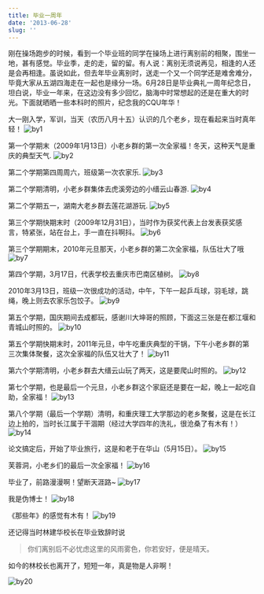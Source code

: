 ```yaml
---
title: 毕业一周年
date: '2013-06-28'
slug: ''
---
```


刚在操场跑步的时候，看到一个毕业班的同学在操场上进行离别前的相聚，围坐一地，甚有感觉。毕业季，走的走，留的留。有人说：离别无须说再见，相逢的人还是会再相逢。虽说如此，但去年毕业离别时，送走一个又一个同学还是难舍难分，毕竟大家从五湖四海走在一起也是缘分一场。6月28日是毕业典礼一周年纪念日，坦白说，毕业一年来，在这边没有多少回忆，脑海中时常想起的还是在重大的时光。下面就晒晒一些本科时的照片，纪念我的CQU年华！
    
大一刚入学，军训，当天（农历八月十五）认识的几个老乡，现在看起来当时真年轻！ 
![by1](https://github.com/Zhiqiangcao/Images_website/raw/master/img/byj/by1.jpeg)

第一个学期末（2009年1月13日）小老乡群的第一次全家福！冬天，这种天气是重庆的典型天气.
![by2](https://github.com/Zhiqiangcao/Images_website/raw/master/img/byj/by2.jpeg)


第二个学期第四周周六，班级第一次农家乐.
![by3](https://github.com/Zhiqiangcao/Images_website/raw/master/img/byj/by3.jpeg)


第二个学期清明，小老乡群集体去虎溪旁边的小缙云山春游.
![by4](https://github.com/Zhiqiangcao/Images_website/raw/master/img/byj/by4.jpeg)

第二个学期五一，湖南大老乡群去莲花湖游玩.
![by5](https://github.com/Zhiqiangcao/Images_website/raw/master/img/byj/by5.jpeg)


第三个学期快期末时（2009年12月31日），当时作为获奖代表上台发表获奖感言，特紧张，站在台上，手一直在抖啊抖。
![by6](https://github.com/Zhiqiangcao/Images_website/raw/master/img/byj/by6.jpeg)

第三个学期期末，2010年元旦那天，小老乡群的第二次全家福，队伍壮大了哦
![by7](https://github.com/Zhiqiangcao/Images_website/raw/master/img/byj/by7.jpeg)

第四个学期，3月17日，代表学校去重庆市巴南区植树。
![by8](https://github.com/Zhiqiangcao/Images_website/raw/master/img/byj/by8.jpeg)

2010年3月13日，班级一次很成功的活动，中午，下午一起乒乓球，羽毛球，跳绳，晚上则去农家乐包饺子。
![by9](https://github.com/Zhiqiangcao/Images_website/raw/master/img/byj/by9.jpeg)

第五个学期，国庆期间去成都玩，感谢川大坤哥的照顾，下面这三张是在都江堰和青城山时照的。
![by10](https://github.com/Zhiqiangcao/Images_website/raw/master/img/byj/by10.jpeg)

第五个学期快期末时，2011年元旦，中午吃重庆典型的干锅，下午小老乡群的第三次集体聚餐，这次全家福的队伍又壮大了！
![by11](https://github.com/Zhiqiangcao/Images_website/raw/master/img/byj/by11.jpeg)

第六个学期清明，小老乡群去大缙云山玩了两天，这是要爬山时照的。
![by12](https://github.com/Zhiqiangcao/Images_website/raw/master/img/byj/by12.jpeg)

第七个学期，也是最后一个元旦，小老乡群这个家庭还是要在一起，晚上一起吃自助，全家福！
![by13](https://github.com/Zhiqiangcao/Images_website/raw/master/img/byj/by13.jpeg)

第八个学期（最后一个学期）清明，和重庆理工大学那边的老乡聚餐，这是在长江边上拍的，当时长江属于干涸期（经过大学四年的洗礼，很沧桑了有木有！）
![by14](https://github.com/Zhiqiangcao/Images_website/raw/master/img/byj/by14.jpeg)

论文搞定后，开始了毕业旅行，这是和老于在华山（5月15日）。
![by15](https://github.com/Zhiqiangcao/Images_website/raw/master/img/byj/by15.jpeg)

芙蓉洞，小老乡们的最后一次全家福！
![by16](https://github.com/Zhiqiangcao/Images_website/raw/master/img/byj/by16.jpeg)

毕业了，前路漫漫啊！望断天涯路~
![by17](https://github.com/Zhiqiangcao/Images_website/raw/master/img/byj/by17.jpeg)

我是伪博士！
![by18](https://github.com/Zhiqiangcao/Images_website/raw/master/img/byj/by18.jpeg)

《那些年》的感觉有木有！
![by19](https://github.com/Zhiqiangcao/Images_website/raw/master/img/byj/by19.jpeg)

还记得当时林建华校长在毕业致辞时说
> 你们离别后不必忧虑这里的风雨雾色，你若安好，便是晴天。

如今的林校长也离开了，短短一年，真是物是人非啊！

![by20](https://github.com/Zhiqiangcao/Images_website/raw/master/img/byj/by20.jpeg)